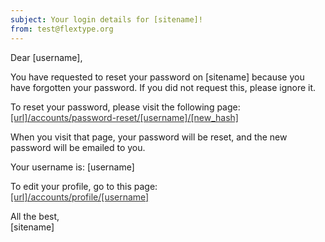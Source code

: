 ```yaml
---
subject: Your login details for [sitename]!
from: test@flextype.org
---
```

Dear [username],

You have requested to reset your password on [sitename] because you have forgotten your password.
If you did not request this, please ignore it.

To reset your password, please visit the following page:<br>
<a href="[url]/accounts/password-reset?hash=[new_hash]" style="color:#333; text-decoration:underline;">[url]/accounts/password-reset/[username]/[new_hash]</a>

When you visit that page, your password will be reset, and the new password will be emailed to you.

Your username is: [username]

To edit your profile, go to this page:<br>
<a href="[url]/accounts/profile/[username]" style="color:#333; text-decoration:underline;">[url]/accounts/profile/[username]</a>

All the best,<br>
[sitename]
